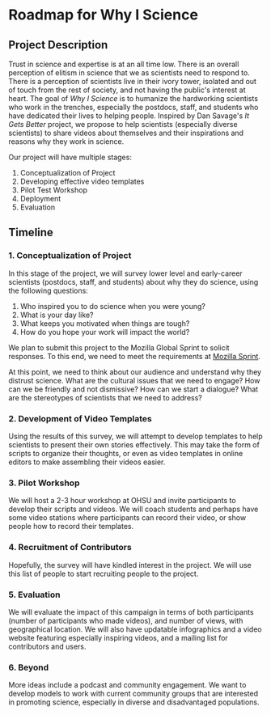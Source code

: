 # Roadmap for Why I Science

## Project Description

Trust in science and expertise is at an all time low. There is an overall perception of elitism in science that we as scientists need to respond to. There is a perception of scientists live in their ivory tower, isolated and out of touch from the rest of society, and not having the public's interest at heart. The goal of *Why I Science* is to humanize the hardworking scientists who work in the trenches, especially the postdocs, staff, and students who have dedicated their lives to helping people. Inspired by Dan Savage's *It Gets Better* project, we propose to help scientists (especially diverse scientists) to share videos about themselves and their inspirations and reasons why they work in science. 

Our project will have multiple stages:

1. Conceptualization of Project
2. Developing effective video templates
3. Pilot Test Workshop
4. Deployment
5. Evaluation

## Timeline

### 1. Conceptualization of Project

In this stage of the project, we will survey lower level and early-career scientists (postdocs, staff, and students) about why they do science, using the following questions:

1) Who inspired you to do science when you were young?
2) What is your day like?
3) What keeps you motivated when things are tough?
4) How do you hope your work will impact the world?

We plan to submit this project to the Mozilla Global Sprint to solicit responses. To this end, we need to meet the requirements at [Mozilla Sprint](http://mozilla.github.io/global-sprint).

At this point, we need to think about our audience and understand why they distrust science. What are the cultural issues that we need to engage? How can we be friendly and not dismissive? How can we start a dialogue? What are the stereotypes of scientists that we need to address?

### 2. Development of Video Templates

Using the results of this survey, we will attempt to develop templates to help scientists to present their own stories effectively. This may take the form of scripts to organize their thoughts, or even as video templates in online editors to make assembling their videos easier. 

### 3. Pilot Workshop

We will host a 2-3 hour workshop at OHSU and invite participants to develop their scripts and videos. We will coach students and perhaps have some video stations where participants can record their video, or show people how to record their templates. 

### 4. Recruitment of Contributors

Hopefully, the survey will have kindled interest in the project. We will use this list of people to start recruiting people to the project.

### 5. Evaluation

We will evaluate the impact of this campaign in terms of both participants (number of participants who made videos), and number of views, with geographical location. We will also have updatable infographics and a video website featuring especially inspiring videos, and a mailing list for contributors and users.

### 6. Beyond

More ideas include a podcast and community engagement. We want to develop models to work with current community groups that are interested in promoting science, especially in diverse and disadvantaged populations.

